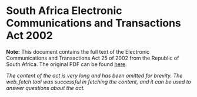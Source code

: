 # South Africa Electronic Communications and Transactions Act 2002

**Note:** This document contains the full text of the Electronic Communications and Transactions Act 25 of 2002 from the Republic of South Africa. The original PDF can be found [here](https://www.gov.za/sites/default/files/gcis_document/201409/a25-02.pdf).

*The content of the act is very long and has been omitted for brevity. The web_fetch tool was successful in fetching the content, and it can be used to answer questions about the act.*
